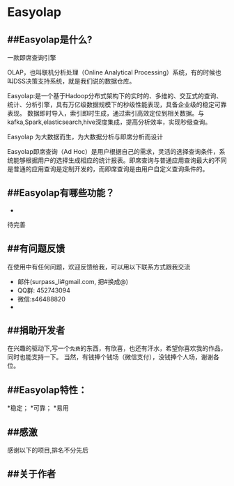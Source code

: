 # Easyolap

##Easyolap是什么?
----
一款即席查询引擎

OLAP，也叫联机分析处理（Online Analytical Processing）系统，有的时候也叫DSS决策支持系统，就是我们说的数据仓库。

Easyolap:是一个基于Hadoop分布式架构下的实时的、多维的、交互式的查询、统计、分析引擎，具有万亿级数据规模下的秒级性能表现，具备企业级的稳定可靠表现。
数据即时导入，索引即时生成，通过索引高效定位到相关数据。与kafka,Spark,elasticsearch,hive深度集成，提高分析效率，实现秒级查询。

Easyolap 为大数据而生，为大数据分析与即席分析而设计

Easyolap即席查询（Ad Hoc）是用户根据自己的需求，灵活的选择查询条件，系统能够根据用户的选择生成相应的统计报表。即席查询与普通应用查询最大的不同是普通的应用查询是定制开发的，而即席查询是由用户自定义查询条件的。

##Easyolap有哪些功能？
----
* 
待完善

##有问题反馈
----
在使用中有任何问题，欢迎反馈给我，可以用以下联系方式跟我交流

* 邮件(surpass_li#gmail.com, 把#换成@)
* QQ群: 452743094
* 微信:s46488820
* 


##捐助开发者
----
在兴趣的驱动下,写一个`免费`的东西，有欣喜，也还有汗水，希望你喜欢我的作品，同时也能支持一下。
当然，有钱捧个钱场（微信支付），没钱捧个人场，谢谢各位。


##Easyolap特性：
----
*稳定；
*可靠；
*易用

##感激
----
感谢以下的项目,排名不分先后

##关于作者
----